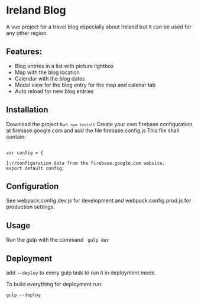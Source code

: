# Ireland Blog

A vue project for a travel blog especially about Ireland but it can be used for any other region. 

## Features:

* Blog entries in a list with picture lightbox
* Map with the blog location
* Calendar with the blog dates
* Modal view for the blog entry for the map and calenar tab
* Auto reload for new blog entries 

## Installation

Download the project
<code>Run ```npm install```</code>
Create your own firebase configuration at firebase.google.com and add the file firebase.config.js
This file shall contain:

<code>
var config = {
    ...
};//configuration data from the firebase.google.com website.
export default config;
</code>

## Configuration

See webpack.config.dev.js for development and webpack.config.prod.js for production settings. 

## Usage

Run the gulp with the command
<code>
gulp dev
</code>


## Deployment

add ```--deploy``` to every gulp task to run it in deployment mode.

To build everything for deployment run:
 
```gulp --deploy```
